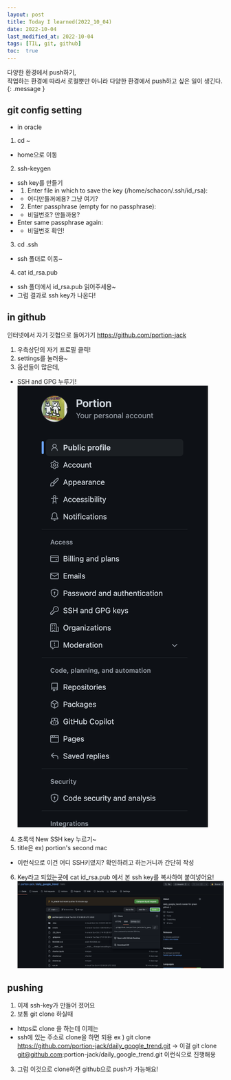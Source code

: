 ```yaml
---
layout: post
title: Today I learned(2022_10_04)
date: 2022-10-04
last_modified_at: 2022-10-04
tags: [TIL, git, github]
toc:  true
---
```


다양한 환경에서 push하기,<br/>
작업하는 환경에 따라서 로컬뿐만 아니라 다양한 환경에서 push하고 싶은 일이 생긴다.
{: .message }

## git config setting
- in oracle

1. cd ~
  - home으로 이동
2. ssh-keygen
  - ssh key를 만들기
  - 1. Enter file in which to save the key (/home/schacon/.ssh/id_rsa):
  -   - 어디만들꺼에용? 그냥 여기?
  - 2. Enter passphrase (empty for no passphrase):
  -   - 비밀번호? 만들까용?
  - Enter same passphrase again:
  -   - 비밀번호 확인!
3. cd .ssh
  - ssh 폴더로 이동~
4. cat id_rsa.pub
  - ssh 폴더에서 id_rsa.pub 읽어주세용~
  - 그럼 결과로 ssh key가 나온다!

## in github
인터넷에서 자기 깃헙으로 들어가기
https://github.com/portion-jack

1. 우측상단의 자기 프로필 클릭!
2. settings를 눌러용~
3. 옵션들이 많은데,
- SSH and GPG 누루기!
![git_options](img/git_options.png)

4. 초록색 New SSH key 누르기~
5. title은 ex) portion's second mac
- 이런식으로 이건 어디 SSH키였지? 확인하려고 하는거니까 간단히 작성
6. Key라고 되있는곳에 cat id_rsa.pub 에서 본 ssh key를 복사하여 붙여넣어요!
![git_ssh](img/git_ssh.png)

## pushing
1. 이제 ssh-key가 만들어 졌어요
2. 보통 git clone 하실때
- https로 clone 을 하는데 이제는
- ssh에 있는 주소로 clone을 하면 되용
ex ) git clone https://github.com/portion-jack/daily_google_trend.git
-> 이걸 git clone git@github.com:portion-jack/daily_google_trend.git
이런식으로 진행해용
3. 그럼 이것으로 clone하면 github으로 push가 가능해요!


